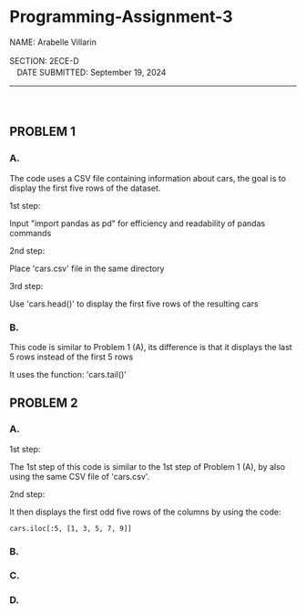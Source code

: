 # Programming-Assignment-3

NAME: Arabelle Villarin

SECTION: 2ECE-DㅤㅤㅤㅤㅤㅤㅤㅤㅤㅤㅤㅤㅤㅤㅤㅤㅤㅤㅤㅤㅤㅤㅤㅤㅤㅤㅤㅤㅤㅤDATE SUBMITTED: September 19, 2024

------------------------------------------------------------------------------------------------
ㅤ
## PROBLEM 1ㅤ

### A.

The code uses a CSV file containing information about cars, the goal is to display the first five rows of the dataset. 

1st step:

Input "import pandas as pd" for efficiency and readability of pandas commands

2nd step:

Place 'cars.csv' file in the same directory

3rd step: 

Use 'cars.head()' to display the first five rows of the resulting cars


### B.

This code is similar to Problem 1 (A), its difference is that it displays the last 5 rows instead of the first 5 rows

It uses the function: 'cars.tail()'


## PROBLEM 2

### A.

1st step:

The 1st step of this code is similar to the 1st step of Problem 1 (A), by also using the same CSV file of 'cars.csv'.

2nd step:

It then displays the first odd five rows of the columns by using the code:

````
cars.iloc[:5, [1, 3, 5, 7, 9]]
````




### B.
### C.
### D.

